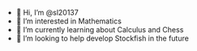 - 👋 Hi, I’m @sl20137
- 👀 I’m interested in Mathematics
- 🌱 I’m currently learning about Calculus and Chess
- 💞️ I’m looking to help develop Stockfish in the future

<!---
sl20137/sl20137 is a ✨ special ✨ repository because its `README.md` (this file) appears on your GitHub profile.
You can click the Preview link to take a look at your changes.
--->
